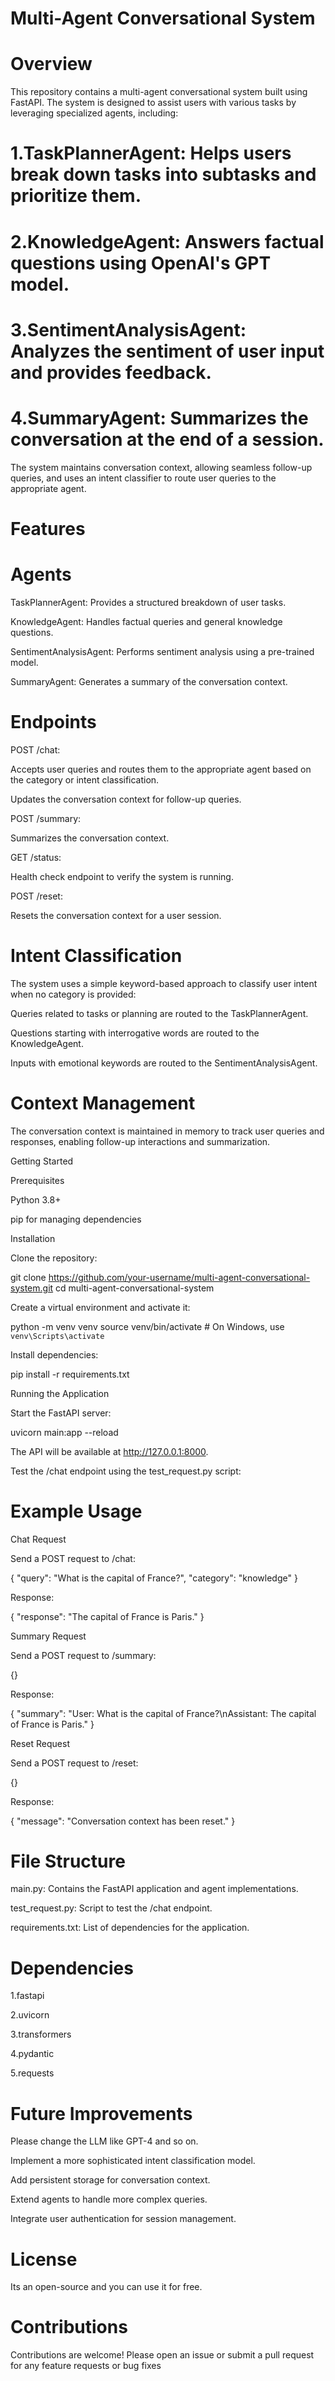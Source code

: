 # Multi-Agent Conversational System

# Overview

This repository contains a multi-agent conversational system built using FastAPI. The system is designed to assist users with various tasks by leveraging specialized agents, including:

# 1.TaskPlannerAgent: Helps users break down tasks into subtasks and prioritize them.

# 2.KnowledgeAgent: Answers factual questions using OpenAI's GPT model.

# 3.SentimentAnalysisAgent: Analyzes the sentiment of user input and provides feedback.

# 4.SummaryAgent: Summarizes the conversation at the end of a session.

The system maintains conversation context, allowing seamless follow-up queries, and uses an intent classifier to route user queries to the appropriate agent.

# Features

# Agents

TaskPlannerAgent: Provides a structured breakdown of user tasks.

KnowledgeAgent: Handles factual queries and general knowledge questions.

SentimentAnalysisAgent: Performs sentiment analysis using a pre-trained model.

SummaryAgent: Generates a summary of the conversation context.

# Endpoints

POST /chat:

Accepts user queries and routes them to the appropriate agent based on the category or intent classification.

Updates the conversation context for follow-up queries.

POST /summary:

Summarizes the conversation context.

GET /status:

Health check endpoint to verify the system is running.

POST /reset:

Resets the conversation context for a user session.

# Intent Classification

The system uses a simple keyword-based approach to classify user intent when no category is provided:

Queries related to tasks or planning are routed to the TaskPlannerAgent.

Questions starting with interrogative words are routed to the KnowledgeAgent.

Inputs with emotional keywords are routed to the SentimentAnalysisAgent.

# Context Management

The conversation context is maintained in memory to track user queries and responses, enabling follow-up interactions and summarization.

Getting Started

Prerequisites

Python 3.8+

pip for managing dependencies

Installation

Clone the repository:

git clone https://github.com/your-username/multi-agent-conversational-system.git
cd multi-agent-conversational-system

Create a virtual environment and activate it:

python -m venv venv
source venv/bin/activate  # On Windows, use `venv\Scripts\activate`

Install dependencies:

pip install -r requirements.txt

Running the Application

Start the FastAPI server:

uvicorn main:app --reload

The API will be available at http://127.0.0.1:8000.

Test the /chat endpoint using the test_request.py script:

# Example Usage

Chat Request

Send a POST request to /chat:

{
  "query": "What is the capital of France?",
  "category": "knowledge"
}

Response:

{
  "response": "The capital of France is Paris."
}

Summary Request

Send a POST request to /summary:

{}

Response:

{
  "summary": "User: What is the capital of France?\nAssistant: The capital of France is Paris."
}

Reset Request

Send a POST request to /reset:

{}

Response:

{
  "message": "Conversation context has been reset."
}

# File Structure

main.py: Contains the FastAPI application and agent implementations.

test_request.py: Script to test the /chat endpoint.

requirements.txt: List of dependencies for the application.

# Dependencies

1.fastapi

2.uvicorn

3.transformers

4.pydantic

5.requests

# Future Improvements

Please change the LLM like GPT-4 and so on.

Implement a more sophisticated intent classification model.

Add persistent storage for conversation context.

Extend agents to handle more complex queries.

Integrate user authentication for session management.

# License

Its an open-source and you can use it for free.

# Contributions

Contributions are welcome! Please open an issue or submit a pull request for any feature requests or bug fixes




